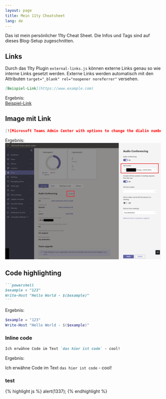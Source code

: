```yaml
---
layout: page
title: Mein 11ty Cheatsheet
lang: de
---
```


Das ist mein persönlicher 11ty Cheat Sheet. Die Infos und Tags sind auf dieses Blog-Setup zugeschnitten.

## Links

Durch das 11ty Plugin `external-links.js` können externe Links genau so wie interne Links gesetzt werden. Externe Links werden automatisch mit den Attributen `target="_blank" rel="noopener noreferrer"` versehen.

```md
[Beispiel-Link](https://www.example.com)
```

Ergebnis:  
[Beispiel-Link](https://www.example.com)

## Image mit Link

```md
[![Microsoft Teams Admin Center with options to change the dialin number for a user.](/assets/images/2021/2021-10-05_TeamsMeeting-DialIn-Number.png "Microsoft Teams Admin Center with options to change the dialin number for a user.")](/assets/images/2021/2021-10-05_TeamsMeeting-DialIn-Number.png)
```

Ergebnis:
[![Microsoft Teams Admin Center with options to change the dialin number for a user.](/assets/images/2021/2021-10-05_TeamsMeeting-DialIn-Number.png "Microsoft Teams Admin Center with options to change the dialin number for a user.")](/assets/images/2021/2021-10-05_TeamsMeeting-DialIn-Number.png)

## Code highlighting

````md
```powershell
$example = "123"
Write-Host "Hello World - $($example)"
```
````

Ergebnis:

```powershell
$example = "123"
Write-Host "Hello World - $($example)"
```

### Inline code

```markdown
Ich erwähne Code im Text `das hier ist code` - cool!
```

Ergebnis:

Ich erwähne Code im Text `das hier ist code` - cool!

### test

{% highlight js %}
alert(1337);
{% endhighlight %}

